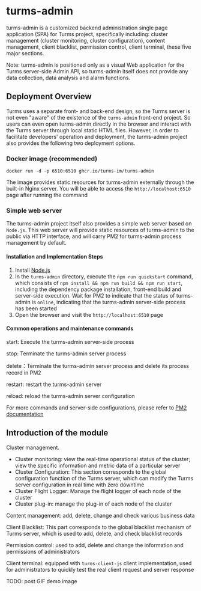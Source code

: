 # turms-admin

turms-admin is a customized backend administration single page application (SPA) for Turms project, specifically including: cluster management (cluster monitoring, cluster configuration), content management, client blacklist, permission control, client terminal, these five major sections.

Note: turms-admin is positioned only as a visual Web application for the Turms server-side Admin API, so turms-admin itself does not provide any data collection, data analysis and alarm functions.

## Deployment Overview

Turms uses a separate front- and back-end design, so the Turms server is not even "aware" of the existence of the `turms-admin` front-end project. So users can even open turms-admin directly in the browser and interact with the Turms server through local static HTML files. However, in order to facilitate developers' operation and deployment, the turms-admin project also provides the following two deployment options.

### Docker image (recommended)

```shell
docker run -d -p 6510:6510 ghcr.io/turms-im/turms-admin
```

The image provides static resources for turms-admin externally through the built-in Nginx server. You will be able to access the ``http://localhost:6510`` page after running the command

### Simple web server

The turms-admin project itself also provides a simple web server based on `Node.js`. This web server will provide static resources of turms-admin to the public via HTTP interface, and will carry PM2 for turms-admin process management by default.

#### Installation and Implementation Steps

1. Install [Node.js](https://nodejs.org/en)
2. In the `turms-admin` directory, execute the `npm run quickstart` command, which consists of `npm install && npm run build && npm run start`, including the dependency package installation, front-end build and server-side execution. Wait for PM2 to indicate that the status of turms-admin is `online`, indicating that the turms-admin server-side process has been started
3. Open the browser and visit the `http://localhost:6510` page

#### Common operations and maintenance commands

start: Execute the turms-admin server-side process

stop: Terminate the turms-admin server process

delete：Terminate the turms-admin server process and delete its process record in PM2

restart: restart the turms-admin server

reload: reload the turms-admin server configuration

For more commands and server-side configurations, please refer to [PM2 documentation](https://pm2.keymetrics.io/docs/usage/pm2-doc-single-page)

## Introduction of the module

Cluster management.

* Cluster monitoring: view the real-time operational status of the cluster; view the specific information and metric data of a particular server
* Cluster Configuration: This section corresponds to the global configuration function of the Turms server, which can modify the Turms server configuration in real time with zero downtime
* Cluster Flight Logger: Manage the flight logger of each node of the cluster
* Cluster plug-in: manage the plug-in of each node of the cluster

Content management: add, delete, change and check various business data

Client Blacklist: This part corresponds to the global blacklist mechanism of Turms server, which is used to add, delete, and check blacklist records

Permission control: used to add, delete and change the information and permissions of administrators

Client terminal: equipped with `turms-client-js` client implementation, used for administrators to quickly test the real client request and server response

TODO: post GIF demo image